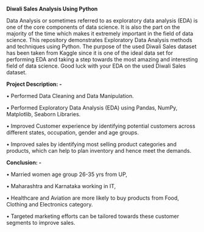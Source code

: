 **Diwali Sales Analysis Using Python**

Data Analysis or sometimes referred to as exploratory data analysis (EDA) is one of the core components of data science. It is also the part on the majority of the time which makes it extremely important in the field of data science. This repository demonstrates Exploratory Data Analysis methods and techniques using Python. The purpose of the used Diwali Sales dataset has been taken from Kaggle since it is one of the ideal data set for performing EDA and taking a step towards the most amazing and interesting field of data science. Good luck with your EDA on the used Diwali Sales dataset.

**Project Description: -**

•	Performed Data Cleaning and Data Manipulation.

•	Performed Exploratory Data Analysis (EDA) using Pandas, NumPy, Matplotlib, Seaborn Libraries.

•	Improved Customer experience by identifying potential customers across different states, occupation, gender and age groups.

•	Improved sales by identifying most selling product categories and products, which can help to plan inventory and hence meet the demands.

**Conclusion: -**

•	Married women age group 26-35 yrs from UP,

•	Maharashtra and Karnataka working in IT,

•	Healthcare and Aviation are more likely to buy products from Food, Clothing and Electronics category.

•	Targeted marketing efforts can be tailored towards these customer segments to improve sales.


